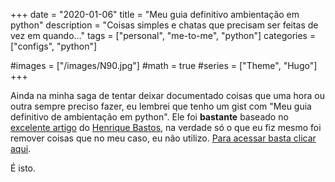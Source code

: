 +++
date = "2020-01-06"
title = "Meu guia definitivo ambientação em python"
description = "Coisas simples e chatas que precisam ser feitas de vez em quando..."
tags = ["personal", "me-to-me", "python"]
categories = ["configs", "python"]

#images = ["/images/N90.jpg"]
#math = true
#series = ["Theme", "Hugo"]
+++

Ainda na minha saga de tentar deixar documentado coisas que uma hora ou outra sempre preciso fazer, eu lembrei que tenho um gist com "Meu guia definitivo de ambientação em python". Ele foi **bastante** baseado no [excelente artigo](https://medium.com/welcome-to-the-django/guia-definitivo-para-organizar-meu-ambiente-python-a16e2479b753) do [Henrique Bastos](https://henriquebastos.net/), na verdade só o que eu fiz mesmo foi remover coisas que no meu caso, eu não utilizo. [Para acessar basta clicar aqui](https://gist.github.com/atmosmps/bac20c0167c7e87dda73b913279bb279).

É isto.
